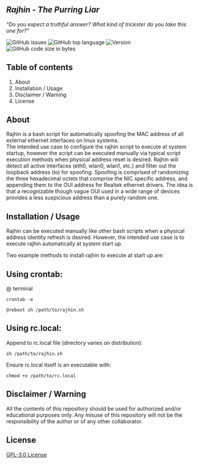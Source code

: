 ## *Rajhin - The Purring Liar*
*"Do you expect a truthful answer?  What kind of trickster do you take this one for?"*

![GitHub issues](https://img.shields.io/github/issues/Operational-Sciences-Group/rajhin?logo=Github&style=plastic)
![GitHub top language](https://img.shields.io/github/languages/top/Operational-Sciences-Group/rajhin?logo=Bash&style=plastic)
![Version](https://img.shields.io/badge/Version-1.0-sucess?style=plastic)
![GitHub code size in bytes](https://img.shields.io/github/languages/code-size/Operational-Sciences-Group/rajhin?style=plastic)

## Table of contents

1. About
2. Installation / Usage
3. Disclaimer / Warning
4. License

## About

Rajhin is a bash script for automatically spoofing the MAC address of all external ethernet interfaces on linux systems.  
The intended use case to configure the rajhin script to execute at system startup, however the script can be executed manually via typical script execution methods when physical address reset is desired.
Rajhin will detect all active interfaces (eth0, wlan0, wlan1, etc.) and filter out the loopback address (lo) for spoofing.
Spoofing is comprised of randomizing the three hexadecimal octets that comprise the NIC specific address, and appending them to the OUI address for Realtek ethernet drivers.
The idea is that a recognizable though vague OUI used in a wide range of devices provides a less suspicious address than a purely random one.

## Installation / Usage

Rajhin can be executed manually like other bash scripts when a physical address identity refresh is desired.  However, the intended use case is to execute rajhin automatically at system start up.

Two example methods to install rajhin to execute at start up are:

## Using crontab:

@ terminal

``` crontab -e ```

``` @reboot sh /path/to/rajhin.sh ```

## Using rc.local:

Append to rc.local file (directory varies on distribution):

``` sh /path/to/rajhin.sh ```

Ensure rc.local itself is an executable with:

``` chmod +x /path/to/rc.local ```

## Disclaimer / Warning

All the contents of this repository should be used for authorized and/or educational purposes only. Any misuse of this repository will not be the responsibility of the author or of any other collaborator.

## License

[GPL-3.0 License](https://www.gnu.org/licenses/gpl-3.0.html)
